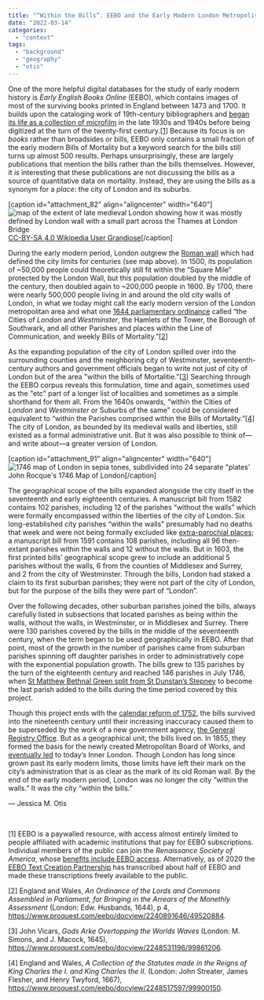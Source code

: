 ```yaml
---
title: "“Within the Bills”: EEBO and the Early Modern London Metropolis"
date: "2022-03-14"
categories: 
  - "context"
tags: 
  - "background"
  - "geography"
  - "otis"
---
```


One of the more helpful digital databases for the study of early modern history is _Early English Books Online_ (EEBO), which contains images of most of the surviving books printed in England between 1473 and 1700. It builds upon the cataloging work of 19th-century bibliographers and [began its life as a collection of microfilm](https://folgerpedia.folger.edu/History_of_Early_English_Books_Online#Creating_the_Current_Database:_EEBO_Remediations) in the late 1930s and 1940s before being digitized at the turn of the twenty-first century.\[[1](#1)\] Because its focus is on _books_ rather than broadsides or bills, EEBO only contains a small fraction of the early modern Bills of Mortality but a keyword search for the bills still turns up almost 500 results. Perhaps unsurprisingly, these are largely publications that mention the bills rather than the bills themselves. However, it _is_ interesting that these publications are not discussing the bills as a source of quantitative data on mortality. Instead, they are using the bills as a synonym for a _place_: the city of London and its suburbs.

\[caption id="attachment\_82" align="aligncenter" width="640"\]![map of the extent of late medieval London showing how it was mostly defined by London wall with a small part across the Thames at London Bridge](images/1080px-Map_of_London_1300-1024x798.png) [CC-BY-SA 4.0 Wikipedia User Grandiose](https://commons.wikimedia.org/wiki/File:The_city_of_London_in_the_late_middle_ages.png)\[/caption\]

During the early modern period, London outgrew the [Roman wall](https://en.wikipedia.org/wiki/London_Wall) which had defined the city limits for centuries (see map above). In 1500, its population of ~50,000 people could theoretically still fit within the “Square Mile” protected by the London Wall, but this population doubled by the middle of the century, then doubled again to ~200,000 people in 1600. By 1700, there were nearly 500,000 people living in and around the old city walls of London, in what we today might call the early modern version of the London metropolitan area and what one [1644 parliamentary ordinance](https://en.wikipedia.org/wiki/English_Civil_War) called “the Cities of _London_ and _Westminster_, the Hamlets of the Tower, the Borough of Southwark, and all other Parishes and places within the Line of Communication, and weekly Bills of Mortality.”\[[2](#2)\] 

As the expanding population of the city of London spilled over into the surrounding counties and the neighboring city of Westminster, seventeenth-century authors and government officials began to write not just of city of London but of the area "within the bills of Mortalitie."\[[3](#3)\] Searching through the EEBO corpus reveals this formulation, time and again, sometimes used as the "etc" part of a longer list of localities and sometimes as a simple shorthand for them all. From the 1640s onwards, “within the Cities of _London_ and _Westminster_ or Suburbs of the same” could be considered equivalent to “within the Parishes comprised within the Bills of Mortality.”\[[4](#4)\] The city of London, as bounded by its medieval walls and liberties, still existed as a formal administrative unit. But it was also possible to think of—and write about—a greater version of London.

\[caption id="attachment\_91" align="aligncenter" width="640"\]![1746 map of London in sepia tones, subdivided into 24 separate "plates'](images/Rocque-1024x536.jpg) John Rocque's 1746 Map of London\[/caption\]

The geographical scope of the bills expanded alongside the city itself in the seventeenth and early eighteenth centuries. A manuscript bill from 1582 contains 102 parishes, including 12 of the parishes “without the walls” which were formally encompassed within the liberties of the city of London. Six long-established city parishes “within the walls” presumably had no deaths that week and were not being formally excluded like [extra-parochial places](https://deathbynumbers.org/2022/02/28/parishes-and-extra-parochial-places/); a manuscript bill from 1591 contains 108 parishes, including all 96 then-extant parishes within the walls and 12 without the walls. But in 1603, the first printed bills’ geographical scope grew to include an additional 5 parishes without the walls, 6 from the counties of Middlesex and Surrey, and 2 from the city of Westminster. Through the bills, London had staked a claim to its first suburban parishes; they were not part of the city of London, but for the purpose of the bills they were part of “London”.

Over the following decades, other suburban parishes joined the bills, always carefully listed in subsections that located parishes as being within the walls, without the walls, in Westminster, or in Middlesex and Surrey. There were 130 parishes covered by the bills in the middle of the seventeenth century, when the term began to be used geographically in EEBO. After that point, most of the growth in the number of parishes came from suburban parishes spinning off daughter parishes in order to administratively cope with the exponential population growth. The bills grew to 135 parishes by the turn of the eighteenth century and reached 146 parishes in July 1746, when [St Matthew Bethnal Green split from St Dunstan’s Stepney](https://en.wikipedia.org/wiki/Stepney_(parish)) to become the last parish added to the bills during the time period covered by this project. 

Though this project ends with the [calendar reform of 1752](https://deathbynumbers.org/2022/02/14/confusion-of-calendars/), the bills survived into the nineteenth century until their increasing inaccuracy caused them to be superseded by the work of a new government agency, [the General Registry Office](https://en.wikipedia.org/wiki/General_Register_Office_for_England_and_Wales). But as a geographical unit, the bills lived on. In 1855, they formed the basis for the newly created Metropolitan Board of Works, and [eventually led](https://en.wikipedia.org/wiki/History_of_local_government_in_London) to today’s Inner London. Though London has long since grown past its early modern limits, those limits have left their mark on the city’s administration that is as clear as the mark of its old Roman wall. By the end of the early modern period, London was no longer the city “within the walls.” It was the city “within the bills.” 

— Jessica M. Otis

 

\[1\] EEBO is a paywalled resource, with access almost entirely limited to people affiliated with academic institutions that pay for EEBO subscriptions. Individual members of the public can join the _Renaissance Society of America_, whose [benefits include EEBO access](https://www.rsa.org/page/JoinRSA#membershipbenefits). Alternatively, as of 2020 the [EEBO Text Creation Partnership](https://quod.lib.umich.edu/e/eebogroup/) has transcribed about half of EEBO and made these transcriptions freely available to the public.

\[2\] England and Wales, _An Ordinance of the Lords and Commons Assembled in Parliament, for Bringing in the Arrears of the Monethly Assessment_ (London: Edw. Husbands, 1644), p 4, https://www.proquest.com/eebo/docview/2240891646/49520884.

\[3\] John Vicars, _Gods Arke Overtopping the Worlds Waves_ (London: M. Simons, and J. Macock, 1645), https://www.proquest.com/eebo/docview/2248531196/99861206.

\[4\] England and Wales, _A Collection of the Statutes made in the Reigns of King Charles the I. and King Charles the II._ (London: John Streater, James Flesher, and Henry Twyford, 1667), https://www.proquest.com/eebo/docview/2248517597/99900150.
